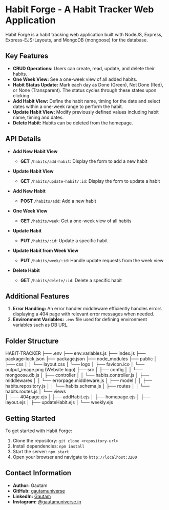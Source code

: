 # Habit Forge - A Habit Tracker Web Application

Habit Forge is a habit tracking web application built with NodeJS, Express, Express-EJS-Layouts, and MongoDB (mongoose) for the database.

## Key Features

- **CRUD Operations:** Users can create, read, update, and delete their habits.
- **One Week View:** See a one-week view of all added habits.
- **Habit Status Update:** Mark each day as Done (Green), Not Done (Red), or None (Transparent). The status cycles through these states upon clicking.
- **Add Habit View:** Define the habit name, timing for the date and select dates within a one-week range to perform the habit.
- **Update Habit View:** Modify previously defined values including habit name, timing and dates.
- **Delete Habit:** Habits can be deleted from the homepage.

## API Details

- **Add New Habit View**
  - **GET** `/habits/add-habit`: Display the form to add a new habit

- **Update Habit View**
  - **GET** `/habits/update-habit/:id`: Display the form to update a habit

- **Add New Habit**
  - **POST** `/habits/add`: Add a new habit

- **One Week View**
  - **GET** `/habits/week`: Get a one-week view of all habits

- **Update Habit**
  - **PUT** `/habits/:id`: Update a specific habit

- **Update Habit from Week View**
  - **PUT** `/habits/week/:id`: Handle update requests from the week view

- **Delete Habit**
  - **GET** `/habits/delete/:id`: Delete a specific habit

## Additional Features

1. **Error Handling:** An error handler middleware efficiently handles errors displaying a 404 page with relevant error messages when needed.
2. **Environment Variables:** `.env` file used for defining environment variables such as DB URL.

## Folder Structure

HABIT-TRACKER
├── .env
├── env.variables.js
├── index.js
├── package-lock.json
├── package.json
├── node_modules
├── public 
│   ├── css
│   │   └── layout.css
│   └── logo
│       ├── favicon.ico
│       └── output_image.png (Website logo)
├── src
│   ├── config
│   │   └── mongoose.db.js
│   ├── controller
│   │   └── habits.controller.js
│   ├── middlewares
│   │   └── errorpage.middleware.js
│   ├── model
│   │   ├── habits.repository.js
│   │   └── habits.schema.js
│   ├── routes
│   │   └── habits.routes.js
│   └── views   
│       ├── 404page.ejs
│       ├── addHabit.ejs
│       ├── homepage.ejs
│       ├── layout.ejs
│       ├── updateHabit.ejs
│       └── weekly.ejs

## Getting Started

To get started with Habit Forge:

1. Clone the repository: `git clone <repository-url>`
2. Install dependencies: `npm install`
3. Start the server: `npm start`
4. Open your browser and navigate to `http://localhost:3200`

## Contact Information

- **Author:** Gautam
- **GitHub:** [gautamuniverse](https://github.com/gautamuniverse)
- **LinkedIn:** [Gautam](https://www.linkedin.com/in/gautam-116307bb/)
- **Instagram:** [@gautamuniverse.in](https://www.instagram.com/gautamuniverse.in/)
